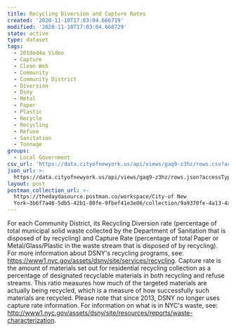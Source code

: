 ```yaml
---
title: Recycling Diversion and Capture Rates
created: '2020-11-10T17:03:04.666719'
modified: '2020-11-10T17:03:04.666729'
state: active
type: dataset
tags:
  - 2018od4a Video
  - Capture
  - Clean Web
  - Community
  - Community District
  - Diversion
  - Dsny
  - Metal
  - Paper
  - Plastic
  - Recycle
  - Recycling
  - Refuse
  - Sanitation
  - Tonnage
groups:
  - Local Government
csv_url: 'https://data.cityofnewyork.us/api/views/gaq9-z3hz/rows.csv?accessType=DOWNLOAD'
json_url: >-
  https://data.cityofnewyork.us/api/views/gaq9-z3hz/rows.json?accessType=DOWNLOAD
layout: post
postman_collection_url: >-
  https://thedaydasource.postman.co/workspace/City-of New
  York~3b6f7a46-5db5-42b1-80fe-9fbef41e3e06/collection/9a9370fe-4a13-4a9b-9924-c876fe80fa75
---
```

For each Community District, its Recycling Diversion rate (percentage of total municipal solid waste collected by the Department of Sanitation that is disposed of by recycling) and Capture Rate (percentage of total Paper or Metal/Glass/Plastic in the waste stream that is disposed of by recycling). For more information about DSNY's recycling programs, see: https://www1.nyc.gov/assets/dsny/site/services/recycling. Capture rate is the amount of materials set out for residential recycling collection as a percentage of designated recyclable materials in both recycling and refuse streams. This ratio measures how much of the targeted materials are actually being recycled, which is a measure of how successfully such materials are recycled. Please note that since 2013, DSNY no longer uses capture rate information. For information on what is in NYC's waste, see: http://www1.nyc.gov/assets/dsny/site/resources/reports/waste-characterization.

